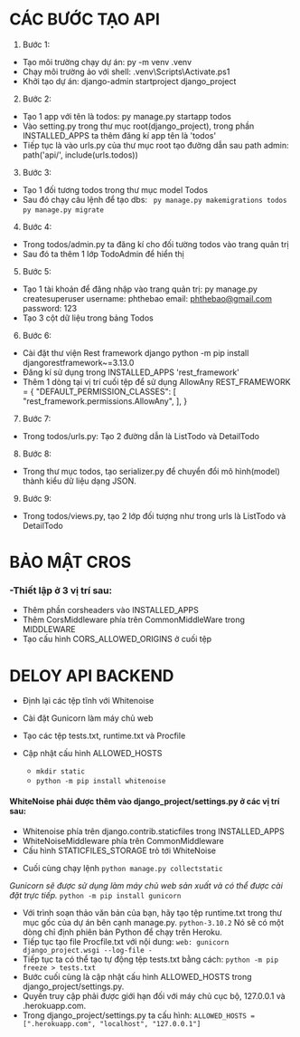 # CÁC BƯỚC TẠO API

1. Bước 1:
- Tạo môi trường chạy dự án: py -m venv .venv
- Chạy môi trường ảo với shell: .venv\Scripts\Activate.ps1
- Khởi tạo dự án: django-admin startproject django_project

2. Bước 2:
- Tạo 1 app với tên là todos: py manage.py startapp todos
- Vào setting.py trong thư mục root(django_project), trong phần INSTALLED_APPS ta thêm đăng kí app tên là 'todos'
- Tiếp tục là vào urls.py của thư mục root tạo đường dẫn sau path admin: 
    path('api/', include(urls.todos))
    
3. Bước 3:
- Tạo 1 đối tương todos trong thư mục model Todos
- Sau đó chạy câu lệnh để tạo dbs: 
   ` py manage.py makemigrations todos`
    `py manage.py migrate`

4. Bước 4:
- Trong todos/admin.py ta đăng kí cho đối tường todos vào trang quản trị
- Sau đó ta thêm 1 lớp TodoAdmin để hiển thị
    
5. Bước 5:
- Tạo 1 tài khoản để đăng nhập vào trang quản trị:
    py manage.py createsuperuser
    username: phthebao
    email: phthebao@gmail.com   
    password: 123
- Tạo 3 cột dữ liệu trong bảng Todos

6. Bước 6: 
- Cài đặt thư viện Rest framework django
    python -m pip install djangorestframework~=3.13.0
- Đăng kí sử dụng trong INSTALLED_APPS
    'rest_framework'
- Thêm 1 dòng tại vị trí cuối tệp để sử dụng AllowAny 
    REST_FRAMEWORK = {
    "DEFAULT_PERMISSION_CLASSES":
        [
            "rest_framework.permissions.AllowAny",
        ],
    }

7. Bước 7: 
- Trong todos/urls.py: Tạo 2 đường dẫn là ListTodo và DetailTodo
    
8. Bước 8:
- Trong thư mục todos, tạo serializer.py để chuyển đổi mô hình(model) thành kiểu dữ liệu dạng JSON.
    
9. Bước 9:
- Trong todos/views.py, tạo 2 lớp đối tượng như trong urls là ListTodo và DetailTodo
    
# BẢO MẬT CROS
### -Thiết lập ở 3 vị trí sau: 
*   Thêm phần corsheaders vào INSTALLED_APPS
*   Thêm CorsMiddleware phía trên CommonMiddleWare trong MIDDLEWARE
*   Tạo cấu hình CORS_ALLOWED_ORIGINS ở cuối tệp

# DELOY API BACKEND
* Định lại các tệp tĩnh với Whitenoise
* Cài đặt Gunicorn làm máy chủ web
* Tạo các tệp tests.txt, runtime.txt và Procfile
* Cập nhật cấu hình ALLOWED_HOSTS

    - `mkdir static`
    - `python -m pip install whitenoise`
#### WhiteNoise phải được thêm vào django_project/settings.py ở các vị trí sau:
* Whitenoise phía trên django.contrib.staticfiles trong INSTALLED_APPS
* WhiteNoiseMiddleware phía trên CommonMiddleware
* Cấu hình STATICFILES_STORAGE trỏ tới WhiteNoise
- Cuối cùng chạy lệnh `python manage.py collectstatic`

*Gunicorn sẽ được sử dụng làm máy chủ web sản xuất và có thể được cài đặt trực tiếp.*
`python -m pip install gunicorn`
- Với trình soạn thảo văn bản của bạn, hãy tạo tệp runtime.txt trong thư mục gốc của dự án bên cạnh manage.py. 
    `python-3.10.2`
Nó sẽ có một dòng chỉ định phiên bản Python để chạy trên Heroku.
- Tiếp tục tạo file Procfile.txt với nội dung:
    `web: gunicorn django_project.wsgi --log-file -`
- Tiếp tục ta có thể tạo tự động tệp tests.txt bằng cách:
    `python -m pip freeze > tests.txt`
- Bước cuối cùng là cập nhật cấu hình ALLOWED_HOSTS trong django_project/settings.py.
- Quyền truy cập phải được giới hạn đối với máy chủ cục bộ, 127.0.0.1 và .herokuapp.com.
- Trong django_project/settings.py ta cấu hình:
`ALLOWED_HOSTS = [".herokuapp.com", "localhost", "127.0.0.1"]`
